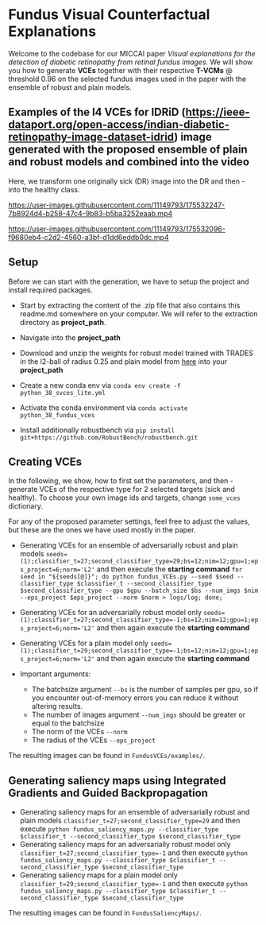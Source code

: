 # **Fundus Visual Counterfactual Explanations**

Welcome to the codebase for our MICCAI paper *Visual explanations for the detection of diabetic retinopathy from retinal fundus images.* We will show you how to generate **VCEs** together with their respective **T-VCMs** @ threshold 0.96 on the selected fundus images used in the paper with the ensemble of robust and plain models.

## Examples of the l4 VCEs for IDRiD (https://ieee-dataport.org/open-access/indian-diabetic-retinopathy-image-dataset-idrid) image generated with the proposed ensemble of plain and robust models and combined into the video

Here, we transform one originally sick (DR) image into the DR and then - into the healthy class.

https://user-images.githubusercontent.com/11149793/175532247-7b8924d4-b258-47c4-9b83-b5ba3252eaab.mp4

https://user-images.githubusercontent.com/11149793/175532096-f9680eb4-c2d2-4560-a3bf-d1dd6eddb0dc.mp4


## Setup

Before we can start with the generation, we have to setup the project and install required packages.

* Start by extracting the content of the .zip file that also contains this readme.md somewhere on your computer. We will refer to the extraction directory as **project_path**.
* Navigate into the  **project_path**

* Download and unzip the weights for robust model trained with TRADES in the l2-ball of radius 0.25 and plain model from [here](https://www.dropbox.com/s/b6oyf4yzfohml0c/FundusModels.zip) into your **project_path**

* Create a new conda env via `conda env create -f python_38_svces_lite.yml`
* Activate the conda environment via `conda activate python_38_fundus_vces`
* Install additionally robustbench via `pip install git+https://github.com/RobustBench/robustbench.git`

## Creating  VCEs

In the following, we show, how to first set the parameters, and then - generate VCEs of the respective type for 2 selected targets (sick and healthy). To choose your own image ids and targets, change `some_vces` dictionary.

For any of the proposed parameter settings, feel free to adjust the values, but these are the ones we have used mostly in the paper.

* Generating VCEs for an ensemble of adversarially robust and plain models 
  `seeds=(1);classifier_t=27;second_classifier_type=29;bs=12;nim=12;gpu=1;eps_project=6;norm='L2'`
  and then execute the **starting command**
  `for seed in "${seeds[@]}"; do python fundus_VCEs.py --seed $seed --classifier_type $classifier_t --second_classifier_type $second_classifier_type --gpu $gpu --batch_size $bs --num_imgs $nim --eps_project $eps_project --norm $norm > logs/log; done;` 
* Generating VCEs for an adversarially robust model only 
  `seeds=(1);classifier_t=27;second_classifier_type=-1;bs=12;nim=12;gpu=1;eps_project=6;norm='L2'`
  and then again execute the **starting command**
* Generating VCEs for a plain model only 
  `seeds=(1);classifier_t=29;second_classifier_type=-1;bs=12;nim=12;gpu=1;eps_project=6;norm='L2'`
  and then again execute the **starting command** 

* Important arguments:
    - The batchsize argument `--bs` is the number of samples per gpu, so if you encounter out-of-memory errors you can reduce it without altering results.
    - The number of images argument `--num_imgs` should be greater or equal to the batchsize
    - The norm of the VCEs `--norm`
    - The radius of the VCEs `--eps_project`
    
The resulting images can be found in `FundusVCEs/examples/`.

## Generating saliency maps using Integrated Gradients and Guided Backpropagation

* Generating saliency maps for an ensemble of adversarially robust and plain models
  `classifier_t=27;second_classifier_type=29`
  and then execute
  `python fundus_saliency_maps.py --classifier_type $classifier_t --second_classifier_type $second_classifier_type` 
* Generating saliency maps for an adversarially robust model only
  `classifier_t=27;second_classifier_type=-1`
  and then execute
  `python fundus_saliency_maps.py --classifier_type $classifier_t --second_classifier_type $second_classifier_type`
* Generating saliency maps for a plain model only
  `classifier_t=29;second_classifier_type=-1`
  and then execute
  `python fundus_saliency_maps.py --classifier_type $classifier_t --second_classifier_type $second_classifier_type`
  
The resulting images can be found in `FundusSaliencyMaps/`.
